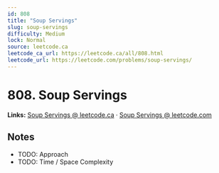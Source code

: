 ```yaml
--- 
id: 808
title: "Soup Servings"
slug: soup-servings
difficulty: Medium
lock: Normal
source: leetcode.ca
leetcode_ca_url: https://leetcode.ca/all/808.html
leetcode_url: https://leetcode.com/problems/soup-servings/
---
```


# 808. Soup Servings

**Links:** [Soup Servings @ leetcode.ca](https://leetcode.ca/all/808.html) · [Soup Servings @ leetcode.com](https://leetcode.com/problems/soup-servings/)

## Notes
- TODO: Approach
- TODO: Time / Space Complexity
